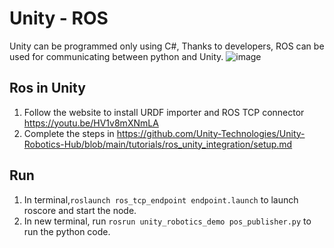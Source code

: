 # Unity - ROS
Unity can be programmed only using C#, Thanks to developers, ROS can be used for communicating between python and Unity.
![image](https://user-images.githubusercontent.com/63108972/138248159-ed95b3cc-683d-4327-b449-b83d7f7dd5b3.png)

## Ros in Unity
1. Follow the website to install URDF importer and ROS TCP connector
https://youtu.be/HV1v8mXNmLA
2. Complete the steps in https://github.com/Unity-Technologies/Unity-Robotics-Hub/blob/main/tutorials/ros_unity_integration/setup.md

## Run
1. In terminal,```roslaunch ros_tcp_endpoint endpoint.launch``` to launch  roscore and start the node.
2. In new terminal, run ```rosrun unity_robotics_demo pos_publisher.py``` to run the python code.
